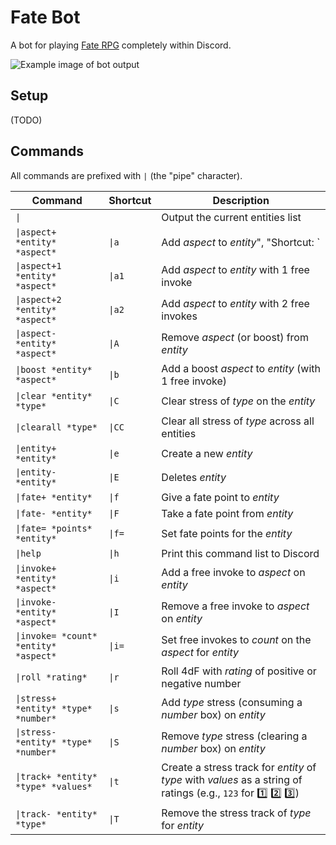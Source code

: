 # Fate Bot

A bot for playing [Fate RPG](https://fate-srd.com) completely within Discord.

![Example image of bot output](https://github.com/joshforisha/fate-bot/blob/main/images/example.png)

## Setup

(TODO)

## Commands

All commands are prefixed with `|` (the "pipe" character).

| Command | Shortcut | Description |
| ------- | -------- | ----------- |
| `\|` | | Output the current entities list |
| `\|aspect+ *entity* *aspect*` | `\|a` | Add *aspect* to *entity*", "Shortcut: `|a`"],
| `\|aspect+1 *entity* *aspect*` | `\|a1` | Add *aspect* to *entity* with 1 free invoke |
| `\|aspect+2 *entity* *aspect*` | `\|a2` | Add *aspect* to *entity* with 2 free invokes |
| `\|aspect- *entity* *aspect*` | `\|A` | Remove *aspect* (or boost) from *entity* |
| `\|boost *entity* *aspect*` | `\|b` | Add a boost *aspect* to *entity* (with 1 free invoke) |
| `\|clear *entity* *type*` | `\|C` | Clear stress of *type* on the *entity* |
| `\|clearall *type*` | `\|CC` | Clear all stress of *type* across all entities |
| `\|entity+ *entity*` | `\|e` | Create a new *entity* |
| `\|entity- *entity*` | `\|E` | Deletes *entity* |
| `\|fate+ *entity*` | `\|f` | Give a fate point to *entity* |
| `\|fate- *entity*` | `\|F` | Take a fate point from *entity* |
| `\|fate= *points* *entity*` | `\|f=` | Set fate points for the *entity* |
| `\|help` | `\|h` | Print this command list to Discord |
| `\|invoke+ *entity* *aspect*` | `\|i` | Add a free invoke to *aspect* on *entity* |
| `\|invoke- *entity* *aspect*` | `\|I` | Remove a free invoke to *aspect* on *entity* |
| `\|invoke= *count* *entity* *aspect*` | `\|i=` | Set free invokes to *count* on the *aspect* for *entity* |
| `\|roll *rating*` | `\|r` | Roll 4dF with *rating* of positive or negative number |
| `\|stress+ *entity* *type* *number*` | `\|s` | Add *type* stress (consuming a *number* box) on *entity* |
| `\|stress- *entity* *type* *number*` | `\|S` | Remove *type* stress (clearing a *number* box) on *entity* |
| `\|track+ *entity* *type* *values*` | `\|t` | Create a stress track for *entity* of *type* with *values* as a string of ratings (e.g., `123` for :one: :two: :three:) |
| `\|track- *entity* *type*` | `\|T` | Remove the stress track of *type* for *entity* |
